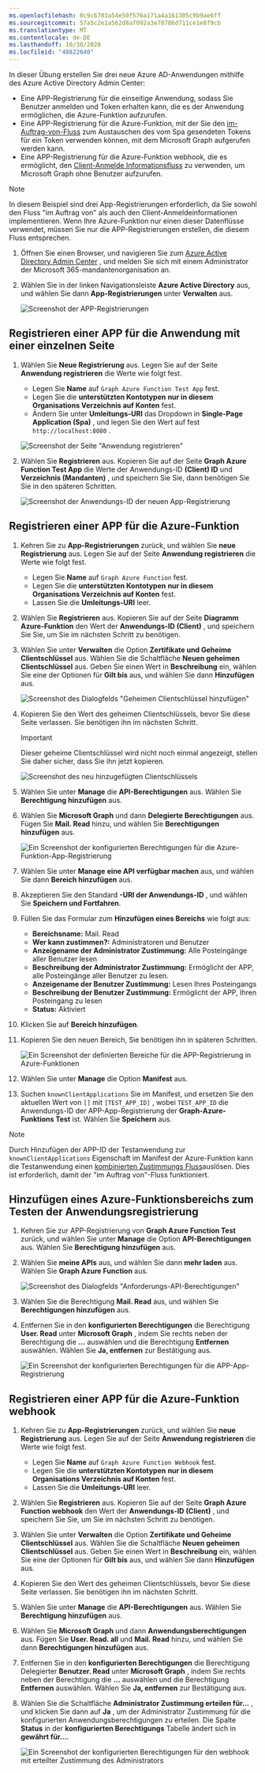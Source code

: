 ```yaml
---
ms.openlocfilehash: 0c9c6703a54e50f576a171a4a161305c9b9ae6ff
ms.sourcegitcommit: 57a5c2e1a562d8af092a3e78786d711ce1e8f9cb
ms.translationtype: MT
ms.contentlocale: de-DE
ms.lasthandoff: 10/30/2020
ms.locfileid: "48822640"
---
```

<!-- markdownlint-disable MD002 MD041 -->

In dieser Übung erstellen Sie drei neue Azure AD-Anwendungen mithilfe des Azure Active Directory Admin Center:

- Eine APP-Registrierung für die einseitige Anwendung, sodass Sie Benutzer anmelden und Token erhalten kann, die es der Anwendung ermöglichen, die Azure-Funktion aufzurufen.
- Eine APP-Registrierung für die Azure-Funktion, mit der Sie den [im-Auftrag-von-Fluss](https://docs.microsoft.com/azure/active-directory/develop/v2-oauth2-on-behalf-of-flow) zum Austauschen des vom Spa gesendeten Tokens für ein Token verwenden können, mit dem Microsoft Graph aufgerufen werden kann.
- Eine APP-Registrierung für die Azure-Funktion webhook, die es ermöglicht, den [Client-Anmelde Informationsfluss](https://docs.microsoft.com/azure/active-directory/develop/v2-oauth2-client-creds-grant-flow) zu verwenden, um Microsoft Graph ohne Benutzer aufzurufen.

> [!NOTE]
> In diesem Beispiel sind drei App-Registrierungen erforderlich, da Sie sowohl den Fluss "im Auftrag von" als auch den Client-Anmeldeinformationen implementieren. Wenn Ihre Azure-Funktion nur einen dieser Datenflüsse verwendet, müssen Sie nur die APP-Registrierungen erstellen, die diesem Fluss entsprechen.

1. Öffnen Sie einen Browser, und navigieren Sie zum [Azure Active Directory Admin Center](https://aad.portal.azure.com) , und melden Sie sich mit einem Administrator der Microsoft 365-mandantenorganisation an.

1. Wählen Sie in der linken Navigationsleiste **Azure Active Directory** aus, und wählen Sie dann **App-Registrierungen** unter **Verwalten** aus.

    ![Screenshot der APP-Registrierungen ](./images/aad-portal-app-registrations.png)

## <a name="register-an-app-for-the-single-page-application"></a>Registrieren einer APP für die Anwendung mit einer einzelnen Seite

1. Wählen Sie **Neue Registrierung** aus. Legen Sie auf der Seite **Anwendung registrieren** die Werte wie folgt fest.

    - Legen Sie **Name** auf `Graph Azure Function Test App` fest.
    - Legen Sie die **unterstützten Kontotypen** **nur in diesem Organisations Verzeichnis auf Konten** fest.
    - Ändern Sie unter **Umleitungs-URI** das Dropdown in **Single-Page Application (Spa)** , und legen Sie den Wert auf fest `http://localhost:8080` .

    ![Screenshot der Seite "Anwendung registrieren"](./images/register-command-line-app.png)

1. Wählen Sie **Registrieren** aus. Kopieren Sie auf der Seite **Graph Azure Function Test App** die Werte der Anwendungs-ID **(Client) ID** und **Verzeichnis (Mandanten)** , und speichern Sie Sie, dann benötigen Sie Sie in den späteren Schritten.

    ![Screenshot der Anwendungs-ID der neuen App-Registrierung](./images/aad-application-id.png)

## <a name="register-an-app-for-the-azure-function"></a>Registrieren einer APP für die Azure-Funktion

1. Kehren Sie zu **App-Registrierungen** zurück, und wählen Sie **neue Registrierung** aus. Legen Sie auf der Seite **Anwendung registrieren** die Werte wie folgt fest.

    - Legen Sie **Name** auf `Graph Azure Function` fest.
    - Legen Sie die **unterstützten Kontotypen** **nur in diesem Organisations Verzeichnis auf Konten** fest.
    - Lassen Sie die **Umleitungs-URI** leer.

1. Wählen Sie **Registrieren** aus. Kopieren Sie auf der Seite **Diagramm Azure-Funktion** den Wert der **Anwendungs-ID (Client)** , und speichern Sie Sie, um Sie im nächsten Schritt zu benötigen.

1. Wählen Sie unter **Verwalten** die Option **Zertifikate und Geheime Clientschlüssel** aus. Wählen Sie die Schaltfläche **Neuen geheimen Clientschlüssel** aus. Geben Sie einen Wert in **Beschreibung** ein, wählen Sie eine der Optionen für **Gilt bis** aus, und wählen Sie dann **Hinzufügen** aus.

    ![Screenshot des Dialogfelds "Geheimen Clientschlüssel hinzufügen"](./images/aad-new-client-secret.png)

1. Kopieren Sie den Wert des geheimen Clientschlüssels, bevor Sie diese Seite verlassen. Sie benötigen ihn im nächsten Schritt.

    > [!IMPORTANT]
    > Dieser geheime Clientschlüssel wird nicht noch einmal angezeigt, stellen Sie daher sicher, dass Sie ihn jetzt kopieren.

    ![Screenshot des neu hinzugefügten Clientschlüssels](./images/aad-copy-client-secret.png)

1. Wählen Sie unter **Manage** die **API-Berechtigungen** aus. Wählen Sie **Berechtigung hinzufügen** aus.

1. Wählen Sie **Microsoft Graph** und dann **Delegierte Berechtigungen** aus. Fügen Sie **Mail. Read** hinzu, und wählen Sie **Berechtigungen hinzufügen** aus.

    ![Ein Screenshot der konfigurierten Berechtigungen für die Azure-Funktion-App-Registrierung](./images/web-api-configured-permissions.png)

1. Wählen Sie unter **Manage** **eine API verfügbar machen** aus, und wählen Sie dann **Bereich hinzufügen** aus.

1. Akzeptieren Sie den Standard **-URI der Anwendungs-ID** , und wählen Sie **Speichern und Fortfahren**.

1. Füllen Sie das Formular zum **Hinzufügen eines Bereichs** wie folgt aus:

    - **Bereichsname:** Mail. Read
    - **Wer kann zustimmen?:** Administratoren und Benutzer
    - **Anzeigename der Administrator Zustimmung:** Alle Posteingänge aller Benutzer lesen
    - **Beschreibung der Administrator Zustimmung:** Ermöglicht der APP, alle Posteingänge aller Benutzer zu lesen.
    - **Anzeigename der Benutzer Zustimmung:** Lesen Ihres Posteingangs
    - **Beschreibung der Benutzer Zustimmung:** Ermöglicht der APP, Ihren Posteingang zu lesen
    - **Status:** Aktiviert

1. Klicken Sie auf **Bereich hinzufügen**.

1. Kopieren Sie den neuen Bereich, Sie benötigen ihn in späteren Schritten.

    ![Ein Screenshot der definierten Bereiche für die APP-Registrierung in Azure-Funktionen](./images/web-api-defined-scopes.png)

1. Wählen Sie unter **Manage** die Option **Manifest** aus.

1. Suchen `knownClientApplications` Sie im Manifest, und ersetzen Sie den aktuellen Wert von `[]` mit `[TEST_APP_ID]` , wobei `TEST_APP_ID` die Anwendungs-ID der APP-App-Registrierung der **Graph-Azure-Funktions Test** ist. Wählen Sie **Speichern** aus.

> [!NOTE]
> Durch Hinzufügen der APP-ID der Testanwendung zur `knownClientApplications` Eigenschaft im Manifest der Azure-Funktion kann die Testanwendung einen [kombinierten Zustimmungs Fluss](https://docs.microsoft.com/azure/active-directory/develop/v2-oauth2-on-behalf-of-flow#default-and-combined-consent)auslösen. Dies ist erforderlich, damit der "im Auftrag von"-Fluss funktioniert.

## <a name="add-azure-function-scope-to-test-application-registration"></a>Hinzufügen eines Azure-Funktionsbereichs zum Testen der Anwendungsregistrierung

1. Kehren Sie zur APP-Registrierung von **Graph Azure Function Test** zurück, und wählen Sie unter **Manage** die Option **API-Berechtigungen** aus. Wählen Sie **Berechtigung hinzufügen** aus.

1. Wählen Sie **meine APIs** aus, und wählen Sie dann **mehr laden** aus. Wählen Sie **Graph Azure Function** aus.

    ![Screenshot des Dialogfelds "Anforderungs-API-Berechtigungen"](./images/test-app-add-permissions.png)

1. Wählen Sie die Berechtigung **Mail. Read** aus, und wählen Sie **Berechtigungen hinzufügen** aus.

1. Entfernen Sie in den **konfigurierten Berechtigungen** die Berechtigung **User. Read** unter **Microsoft Graph** , indem Sie rechts neben der Berechtigung die **...** auswählen und die Berechtigung **Entfernen** auswählen. Wählen Sie **Ja, entfernen** zur Bestätigung aus.

    ![Ein Screenshot der konfigurierten Berechtigungen für die APP-App-Registrierung](./images/test-app-configured-permissions.png)

## <a name="register-an-app-for-the-azure-function-webhook"></a>Registrieren einer APP für die Azure-Funktion webhook

1. Kehren Sie zu **App-Registrierungen** zurück, und wählen Sie **neue Registrierung** aus. Legen Sie auf der Seite **Anwendung registrieren** die Werte wie folgt fest.

    - Legen Sie **Name** auf `Graph Azure Function Webhook` fest.
    - Legen Sie die **unterstützten Kontotypen** **nur in diesem Organisations Verzeichnis auf Konten** fest.
    - Lassen Sie die **Umleitungs-URI** leer.

1. Wählen Sie **Registrieren** aus. Kopieren Sie auf der Seite **Graph Azure Function webhook** den Wert der **Anwendungs-ID (Client)** , und speichern Sie Sie, um Sie im nächsten Schritt zu benötigen.

1. Wählen Sie unter **Verwalten** die Option **Zertifikate und Geheime Clientschlüssel** aus. Wählen Sie die Schaltfläche **Neuen geheimen Clientschlüssel** aus. Geben Sie einen Wert in **Beschreibung** ein, wählen Sie eine der Optionen für **Gilt bis** aus, und wählen Sie dann **Hinzufügen** aus.

1. Kopieren Sie den Wert des geheimen Clientschlüssels, bevor Sie diese Seite verlassen. Sie benötigen ihn im nächsten Schritt.

1. Wählen Sie unter **Manage** die **API-Berechtigungen** aus. Wählen Sie **Berechtigung hinzufügen** aus.

1. Wählen Sie **Microsoft Graph** und dann **Anwendungsberechtigungen** aus. Fügen Sie **User. Read. all** und **Mail. Read** hinzu, und wählen Sie dann **Berechtigungen hinzufügen** aus.

1. Entfernen Sie in den **konfigurierten Berechtigungen** die Berechtigung Delegierter **Benutzer. Read** unter **Microsoft Graph** , indem Sie rechts neben der Berechtigung die **...** auswählen und die Berechtigung **Entfernen** auswählen. Wählen Sie **Ja, entfernen** zur Bestätigung aus.

1. Wählen Sie die Schaltfläche **Administrator Zustimmung erteilen für...** , und klicken Sie dann auf **Ja** , um der Administrator Zustimmung für die konfigurierten Anwendungsberechtigungen zu erteilen. Die Spalte **Status** in der **konfigurierten Berechtigungs** Tabelle ändert sich in **gewährt für...**.

    ![Ein Screenshot der konfigurierten Berechtigungen für den webhook mit erteilter Zustimmung des Administrators](./images/webhook-configured-permissions.png)
